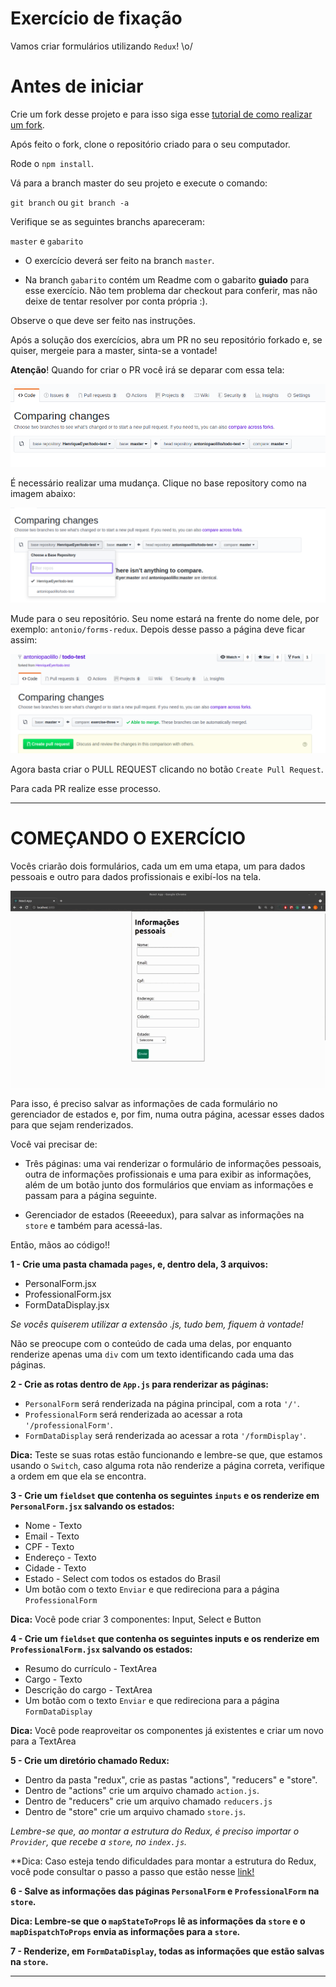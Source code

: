 # Exercício de fixação
Vamos criar formulários utilizando `Redux`! \o/
# Antes de iniciar

Crie um fork desse projeto e para isso siga esse [tutorial de como realizar um fork](https://guides.github.com/activities/forking/).

Após feito o fork, clone o repositório criado para o seu computador.

Rode o `npm install`.

Vá para a branch master do seu projeto e execute o comando:

`git branch` ou `git branch -a`

Verifique se as seguintes branchs apareceram:

`master` e `gabarito`

* O exercício deverá ser feito na branch `master`.

* Na branch `gabarito` contém um Readme com o gabarito **guiado** para esse exercício.
Não tem problema dar checkout para conferir, mas não deixe de tentar resolver por conta própria :).


Observe o que deve ser feito nas instruções.

Após a solução dos exercícios, abra um PR no seu repositório forkado e, se quiser, mergeie para a master, sinta-se a vontade!

**Atenção**! Quando for criar o PR você irá se deparar com essa tela:

![exemple-pr](images/examplepr.png)

É necessário realizar uma mudança. Clique no base repository como na imagem abaixo:

![exemple-pr](images/change-base.png)

Mude para o seu repositório. Seu nome estará na frente do nome dele, por exemplo: `antonio/forms-redux`. Depois desse passo a página deve ficar assim:

![exemple-pr](images/after-change.png)

Agora basta criar o PULL REQUEST clicando no botão `Create Pull Request`.

Para cada PR realize esse processo.

---

# COMEÇANDO O EXERCÍCIO

Vocês criarão dois formulários, cada um em uma etapa, um para dados pessoais e outro para dados profissionais e exibí-los na tela.

![forms-redux](form-redux.gif)

Para isso, é preciso salvar as informações de cada formulário no gerenciador de estados e, por fim, numa outra página, acessar esses dados para que sejam renderizados.

Você vai precisar de:

* Três páginas: uma vai renderizar o formulário de informações pessoais, outra de informações profissionais e uma para exibir as informações, além de um botão junto dos formulários que enviam as informações e passam para a página seguinte.

* Gerenciador de estados (Reeeedux), para salvar as informações na `store` e também para acessá-las.

Então, mãos ao código!!

**1 - Crie uma pasta chamada `pages`, e, dentro dela, 3 arquivos:**

- PersonalForm.jsx
- ProfessionalForm.jsx
- FormDataDisplay.jsx

_Se vocês quiserem utilizar a extensão .js, tudo bem, fiquem à vontade!_

Não se preocupe com o conteúdo de cada uma delas, por enquanto renderize apenas uma `div` com um texto identificando cada uma das páginas.

**2 - Crie as rotas dentro de `App.js` para renderizar as páginas:**
- `PersonalForm` será renderizada na página principal, com a rota `'/'`.
- `ProfessionalForm` será renderizada ao acessar a rota `'/professionalForm'`.
- `FormDataDisplay` será renderizada ao acessar a rota `'/formDisplay'`.

**Dica:** Teste se suas rotas estão funcionando e lembre-se que, que estamos usando o `Switch`, caso alguma rota não renderize a página correta, verifique a ordem em que ela se encontra.

**3 - Crie um `fieldset` que contenha os seguintes `inputs` e os renderize em `PersonalForm.jsx` salvando os estados:**

- Nome - Texto
- Email - Texto
- CPF - Texto
- Endereço - Texto
- Cidade - Texto
- Estado - Select com todos os estados do Brasil
- Um botão com o texto `Enviar` e que redireciona para a página `ProfessionalForm`

**Dica:** Você pode criar 3 componentes: Input, Select e Button

**4 - Crie um `fieldset` que contenha os seguintes inputs e os renderize em `ProfessionalForm.jsx` salvando os estados:**
- Resumo do currículo - TextArea
- Cargo - Texto
- Descrição do cargo - TextArea
- Um botão com o texto `Enviar` e que redireciona para a página `FormDataDisplay`

**Dica:** Você pode reaproveitar os componentes já existentes e criar um novo para a TextArea

**5 - Crie um diretório chamado Redux:**
- Dentro da pasta "redux", crie as pastas "actions", "reducers" e "store".
- Dentro de "actions" crie um arquivo chamado `action.js`.
- Dentro de "reducers" crie um arquivo chamado `reducers.js`
- Dentro de "store" crie um arquivo chamado `store.js`.

_Lembre-se que, ao montar a estrutura do Redux, é preciso importar o `Provider`, que recebe a `store`, no `index.js`._

**Dica: Caso esteja tendo dificuldades para montar a estrutura do Redux, você pode consultar o passo a passo que estão nesse [link!](https://app.betrybe.com/course/front-end/gerenciamento-de-estado-com-redux/usando-o-redux-no-react/a2dac445-434c-4690-83da-7ebef1aad2cd/conteudos/cfc29dbb-9243-4450-baa6-6da6ac0d0674/fluxo-de-dados-no-redux/4341ae67-1e44-4a06-84dc-0f1f87a56f0f?use_case=side_bar)


**6 - Salve as informações das páginas `PersonalForm` e `ProfessionalForm` na `store`.**

**Dica: Lembre-se que o `mapStateToProps` lê as informações da `store` e o `mapDispatchToProps` envia as informações para a `store`.**

**7 - Renderize, em `FormDataDisplay`, todas as informações que estão salvas na `store`.**

---
